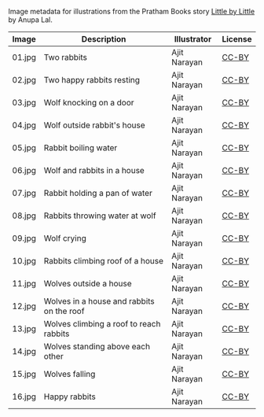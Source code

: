 Image metadata for illustrations from the Pratham Books story [Little by Little](https://storyweaver.org.in/stories/111-little-by-little) by Anupa Lal.

Image | Description | Illustrator | License
----- | ----------- | ----------- | -------
01.jpg | Two rabbits | Ajit Narayan | [CC-BY](https://creativecommons.org/licenses/by/4.0/)
02.jpg | Two happy rabbits resting | Ajit Narayan | [CC-BY](https://creativecommons.org/licenses/by/4.0/)
03.jpg | Wolf knocking on a door | Ajit Narayan | [CC-BY](https://creativecommons.org/licenses/by/4.0/)
04.jpg | Wolf outside rabbit's house | Ajit Narayan | [CC-BY](https://creativecommons.org/licenses/by/4.0/)
05.jpg | Rabbit boiling water | Ajit Narayan | [CC-BY](https://creativecommons.org/licenses/by/4.0/)
06.jpg | Wolf and rabbits in a house | Ajit Narayan | [CC-BY](https://creativecommons.org/licenses/by/4.0/)
07.jpg | Rabbit holding a pan of water | Ajit Narayan | [CC-BY](https://creativecommons.org/licenses/by/4.0/)
08.jpg | Rabbits throwing water at wolf | Ajit Narayan | [CC-BY](https://creativecommons.org/licenses/by/4.0/)
09.jpg | Wolf crying | Ajit Narayan | [CC-BY](https://creativecommons.org/licenses/by/4.0/)
10.jpg | Rabbits climbing roof of a house | Ajit Narayan | [CC-BY](https://creativecommons.org/licenses/by/4.0/)
11.jpg | Wolves outside a house | Ajit Narayan | [CC-BY](https://creativecommons.org/licenses/by/4.0/)
12.jpg | Wolves in a house and rabbits on the roof | Ajit Narayan | [CC-BY](https://creativecommons.org/licenses/by/4.0/)
13.jpg | Wolves climbing a roof to reach rabbits | Ajit Narayan | [CC-BY](https://creativecommons.org/licenses/by/4.0/)
14.jpg | Wolves standing above each other | Ajit Narayan | [CC-BY](https://creativecommons.org/licenses/by/4.0/)
15.jpg | Wolves falling | Ajit Narayan | [CC-BY](https://creativecommons.org/licenses/by/4.0/)
16.jpg | Happy rabbits | Ajit Narayan | [CC-BY](https://creativecommons.org/licenses/by/4.0/)
